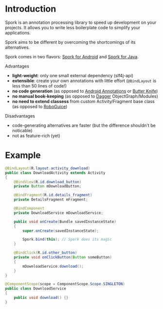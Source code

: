 # Introduction

Spork is an annotation processing library to speed up development on your projects.
It allows you to write less boilerplate code to simplify your applications.

Spork aims to be different by overcoming the shortcomings of its alternatives.

Spork comes in two flavors: [Spork for Android](https://github.com/SporkLibrary/Spork-Android) and [Spork for Java](https://github.com/SporkLibrary/Spork).

Advantages

- **light-weight**: only one small external dependency (slf4j-api)
- **extensible**: create your own annotations with little effort (`@BindLayout` is less than 50 lines of code!)
- **no code generation** (as opposed to [Android Annotations](http://androidannotations.org) or [Butter Knife](http://jakewharton.github.io/butterknife/))
- **no manual book-keeping** (as opposed to [Dagger](http://square.github.io/dagger/) ObjectGraph/Modules)
- **no need to extend classess** from custom Activity/Fragment base class (as opposed to [RoboGuice](https://github.com/roboguice/roboguice))

Disadvantages

- code-generating alternatives are faster (but the difference shouldn't be noticable)
- not as feature-rich (yet)

# Example
```java
@BindLayout(R.layout.activity_download)
public class DownloadActivity extends Activity
{
	@BindView(R.id.download_button)
	private Button mDownloadButton;

	@BindFragment(R.id.details_fragment)
	private DetailsFragment mFragment;

	@BindComponent
	private DownloadService mDownloadService;

	public void onCreate(Bundle savedInstanceState)
	{
		super.onCreate(savedInstanceState);

		Spork.bind(this); // Spork does its magic
	}

	@BindClick(R.id.other_button)
	private void onClickButton(Button someButton)
	{
		mDownloadService.download();
	}
}

@ComponentScope(scope = ComponentScope.Scope.SINGLETON)
public class DownloadService
{
	public void download() {}
}
```
